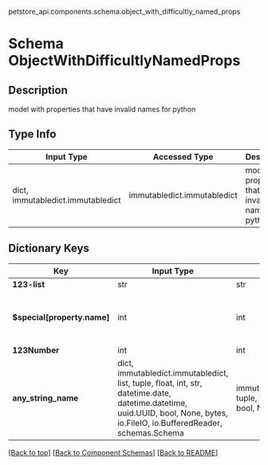 petstore_api.components.schema.object_with_difficultly_named_props
# Schema ObjectWithDifficultlyNamedProps

## Description
model with properties that have invalid names for python

## Type Info
Input Type | Accessed Type | Description | Notes
------------ | ------------- | ------------- | -------------
dict, immutabledict.immutabledict | immutabledict.immutabledict | model with properties that have invalid names for python |

## Dictionary Keys
Key | Input Type | Accessed Type | Description | Notes
------------ | ------------- | ------------- | ------------- | -------------
**123-list** | str | str |  |
**$special[property.name]** | int | int |  | [optional] value must be a 64 bit integer
**123Number** | int | int |  | [optional]
**any_string_name** | dict, immutabledict.immutabledict, list, tuple, float, int, str, datetime.date, datetime.datetime, uuid.UUID, bool, None, bytes, io.FileIO, io.BufferedReader, schemas.Schema | immutabledict.immutabledict, tuple, float, int, str, bytes, bool, None, FileIO | any string name can be used but the value must be the correct type | [optional]

[[Back to top]](#top) [[Back to Component Schemas]](../../../README.md#Component-Schemas) [[Back to README]](../../../README.md)
